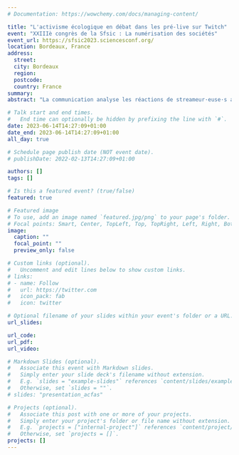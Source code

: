 ```yaml
---
# Documentation: https://wowchemy.com/docs/managing-content/

title: "L'activisme écologique en débat dans les pré-live sur Twitch"
event: "XXIIIè congrès de la Sfsic : La numérisation des sociétés"
event_url: https://sfsic2023.sciencesconf.org/
location: Bordeaux, France
address:
  street:
  city: Bordeaux
  region:
  postcode:
  country: France
summary:
abstract: "La communication analyse les réactions de streameur·euse·s aux annonces des choix des associations bénéficiaires de l’édition 2022 du Z Event. Elle se focalise sur les moments de pré-live investis comme espaces de discussion libre et directe avec les spectateur·ice·s où les streameur·euse·s livrent leur vision de la polémique suite au retrait de l’association GoodPlanet, mais aussi de leurs moyens d’action au profit d’un événement caritatif tourné vers l’écologie. À partir d’une revue de la littérature, la communication revient sur l’importance des séquences de pré-live pour l’analyse du *live streaming*. Celles-ci font apparaître trois dimensions constitutives de l’activisme écologique sur Twitch : la critique du rôle des plateformes et de l’influence des streameur·euse·s, la valorisation d’une recherche documentaire critique, sourcée et vérifiée sur les actions environnementales, et la remise en cause de la surenchère d’objectifs de dons."

# Talk start and end times.
#   End time can optionally be hidden by prefixing the line with `#`.
date: 2023-06-14T14:27:09+01:00
date_end: 2023-06-14T14:27:09+01:00
all_day: true

# Schedule page publish date (NOT event date).
# publishDate: 2022-02-13T14:27:09+01:00

authors: []
tags: []

# Is this a featured event? (true/false)
featured: true

# Featured image
# To use, add an image named `featured.jpg/png` to your page's folder.
# Focal points: Smart, Center, TopLeft, Top, TopRight, Left, Right, BottomLeft, Bottom, BottomRight.
image:
  caption: ""
  focal_point: ""
  preview_only: false

# Custom links (optional).
#   Uncomment and edit lines below to show custom links.
# links:
# - name: Follow
#   url: https://twitter.com
#   icon_pack: fab
#   icon: twitter

# Optional filename of your slides within your event's folder or a URL.
url_slides:

url_code:
url_pdf:
url_video:

# Markdown Slides (optional).
#   Associate this event with Markdown slides.
#   Simply enter your slide deck's filename without extension.
#   E.g. `slides = "example-slides"` references `content/slides/example-slides.md`.
#   Otherwise, set `slides = ""`.
# slides: "presentation_acfas"

# Projects (optional).
#   Associate this post with one or more of your projects.
#   Simply enter your project's folder or file name without extension.
#   E.g. `projects = ["internal-project"]` references `content/project/deep-learning/index.md`.
#   Otherwise, set `projects = []`.
projects: []
---
```

